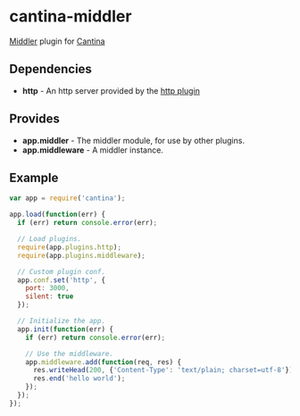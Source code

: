 cantina-middler
===============

[Middler](https://github.com/carlos8f/node-middler/) plugin for [Cantina](https://github.com/cantina/cantina)

Dependencies
------------
- **http** - An http server provided by the [http plugin](https://github.com/cantina/cantina/tree/1.x/plugins/http)

Provides
--------
- **app.middler** - The middler module, for use by other plugins.
- **app.middleware** - A middler instance.

Example
-------
```js
var app = require('cantina');

app.load(function(err) {
  if (err) return console.error(err);

  // Load plugins.
  require(app.plugins.http);
  require(app.plugins.middleware);

  // Custom plugin conf.
  app.conf.set('http', {
    port: 3000,
    silent: true
  });

  // Initialize the app.
  app.init(function(err) {
    if (err) return console.error(err);

    // Use the middleware.
    app.middleware.add(function(req, res) {
      res.writeHead(200, {'Content-Type': 'text/plain; charset=utf-8'});
      res.end('hello world');
    });
  });
});
```